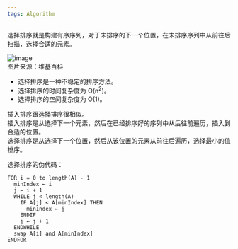 ```yaml
---
tags: Algorithm
---
```

选择排序就是构建有序序列，对于未排序的下一个位置，在未排序序列中从前往后扫描，选择合适的元素。 

![image](../../../images/Selection_sort.gif)  
图片来源：维基百科

- 选择排序是一种不稳定的排序方法。
- 选择排序的时间复杂度为 O(n<sup>2</sup>)。
- 选择排序的空间复杂度为 O(1)。

插入排序跟选择排序很相似。  
插入排序是从选择下一个元素，然后在已经排序好的序列中从后往前遍历，插入到合适的位置。  
选择排序是从选择下一个位置，然后从该位置的元素从前往后遍历，选择最小的值排序。  

选择排序的伪代码：
```
FOR i = 0 to length(A) - 1
  minIndex ← i
  j ← i + 1
  WHILE j < length(A)
    IF A[j] < A[minIndex] THEN
      minIndex ← j
    ENDIF
    j ← j + 1
  ENDWHILE
  swap A[i] and A[minIndex]
ENDFOR
```